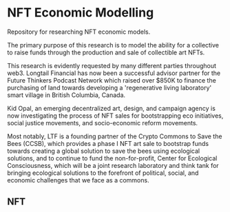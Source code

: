 # NFT Economic Modelling
Repository for researching NFT economic models.

The primary purpose of this research is to model the ability for a collective 
to raise funds through the production and sale of collectible art NFTs. 

This research is evidently requested by many different parties throughout web3.
Longtail Financial has now been a successful advisor partner for the Future
Thinkers Podcast Network which raised over $850K to finance the purchasing of
land towards developing a 'regenerative living laboratory' smart village in
British Columbia, Canada.

Kid Opal, an emerging decentralized art, design, and campaign agency is now
investigating the process of NFT sales for bootstrapping eco initiatives,
social justice movements, and socio-economic reform movements. 

Most notably, LTF is a founding partner of the Crypto Commons to Save the Bees
(CCSB), which provides a phase I NFT art sale to bootstrap funds towards
creating a global solution to save the bees using ecological solutions, and to
continue to fund the non-for-profit, Center for Ecological Consciousness, which
will be a joint research laboratory and think tank for bringing ecological
solutions to the forefront of political, social, and economic challenges that
we face as a commons. 

## NFT 

